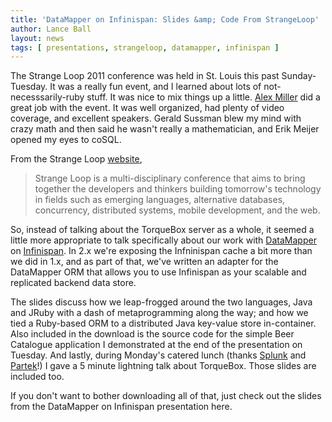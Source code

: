 ```yaml
---
title: 'DataMapper on Infinispan: Slides &amp; Code From StrangeLoop'
author: Lance Ball
layout: news
tags: [ presentations, strangeloop, datamapper, infinispan ]
---
```


The Strange Loop 2011 conference was held in St. Louis this past
Sunday-Tuesday. It was a really fun event, and I learned about lots of
not-necesssarily-ruby stuff. It was nice to mix things up a little.  [Alex
Miller](https://twitter.com/#!/puredanger) did a great job with the event. It
was well organized, had plenty of video coverage, and excellent speakers.
Gerald Sussman blew my mind with crazy math and then said he wasn't really a
mathematician, and Erik Meijer opened my eyes to coSQL.

From the Strange Loop [website](http://thestrangeloop.com),

> Strange Loop is a multi-disciplinary conference that aims to
> bring together the developers and thinkers building tomorrow's technology in
> fields such as emerging languages, alternative databases, concurrency,
> distributed systems, mobile development, and the web.  

So, instead of talking about the TorqueBox server as a whole, it seemed a
little more appropriate to talk specifically about our work with
[DataMapper](http://datamapper.org) on
[Infinispan](http://jboss.org/infinispan). In 2.x we're exposing the
Infninispan cache a bit more than we did in 1.x, and as part of that, we've
written an adapter for the DataMapper ORM that allows you to use Infinispan as
your scalable and replicated backend data store.

The slides discuss how we leap-frogged around the two languages, Java and JRuby
with a dash of metaprogramming along the way; and how we tied a Ruby-based ORM
to a distributed Java key-value store in-container.  Also included in the
download is the source code for the simple Beer Catalogue application I
demonstrated at the end of the presentation on Tuesday.  And lastly, during
Monday's catered lunch (thanks [Splunk](http://splunk.com) and
[Partek](http://partek.com)!) I gave a 5 minute lightning talk about TorqueBox.
Those slides are included too.

If you don't want to bother downloading all of that, just check out the slides
from the DataMapper on Infinispan presentation here.


